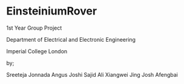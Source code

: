 # EinsteiniumRover

1st Year Group Project

Department of Electrical and Electronic Engineering 

Imperial College London

by;

Sreeteja Jonnada
Angus Joshi
Sajid Ali
Xiangwei Jing
Josh Afengbai
